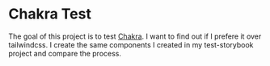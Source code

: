 # Chakra Test

The goal of this project is to test [Chakra](https://chakra-ui.com/). I want to find out if I prefere it over tailwindcss. I create the same components I created in my test-storybook project and compare the process.